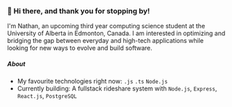### 👋 Hi there, and thank you for stopping by!

I'm Nathan, an upcoming third year computing science student at the University of Alberta in Edmonton, Canada.  I am interested in optimizing and bridging the gap between everyday and high-tech applications while looking for new ways to evolve and build software.  

##### About

* My favourite technologies right now: `.js` `.ts` `Node.js`
* Currently building: A fullstack rideshare system with `Node.js`, `Express`, `React.js`, `PostgreSQL`
<!--* Currently learning: `Django` `Heroku`-->

<!--
**nathanlytang/nathanlytang** is a ✨ _special_ ✨ repository because its `README.md` (this file) appears on your GitHub profile.

Here are some ideas to get you started:

- 🔭 I’m currently working on ...
- 🌱 I’m currently learning ...
- 👯 I’m looking to collaborate on ...
- 🤔 I’m looking for help with ...
- 💬 Ask me about ...
- 📫 How to reach me: ...
- 😄 Pronouns: ...
- ⚡ Fun fact: ...
-->
